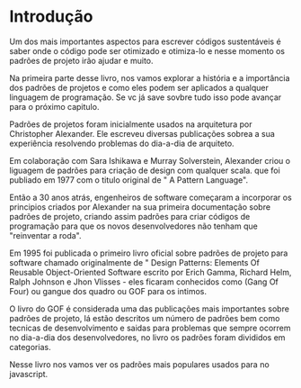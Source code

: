 # Introdução

Um dos mais importantes aspectos para escrever códigos sustentáveis é saber onde o código pode ser otimizado e otimiza-lo e nesse momento os padrões de projeto irão ajudar e muito.

Na primeira parte desse livro, nos vamos explorar a história e a importância dos padrões de projetos e como eles podem ser aplicados
a qualquer linguagem de programação. Se vc já save sovbre tudo isso pode avançar para o próximo capitulo.

Padrões de projetos foram inicialmente usados na arquitetura por Christopher Alexander. Ele escreveu diversas publicações sobrea a
sua experiência resolvendo problemas do dia-a-dia de arquiteto.

Em colaboração com Sara Ishikawa e Murray Solverstein, Alexander criou o liguagem de padrões para criação de design com qualquer scala.
que foi publiado em 1977 com o titulo original de " A Pattern Language".

Então a 30 anos atrás, engenheiros de software começaram a incorporar os principios criados por Alexander na sua primeira documentação
sobre padrões de projeto, criando assim padrões para criar códigos de programação para que os novos desenvolvedores não tenham que "reinventar a roda".

Em 1995 foi publicada o primeiro livro oficial sobre padrões de projeto para software chamado originalmente de " Design Patterns: Elements Of Reusable Object-Oriented Software
escrito por Erich Gamma, Richard Helm, Ralph Johnson e Jhon Vlisses - eles ficaram conhecidos como (Gang Of Four) ou gangue dos quadro ou GOF para os intimos.

O livro do GOF é considerada uma das publicações mais importantes sobre padrões de projeto, lá estão descritos um número de padrões
bem como tecnicas de desenvolvimento e saidas para problemas que sempre ocorrem no dia-a-dia dos desenvolvedores, no livro os padrões
foram divididos em categorias.

Nesse livro nos vamos ver os padrões mais populares usados para no javascript.
